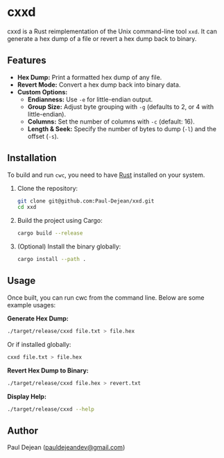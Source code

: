 # cxxd

cxxd is a Rust reimplementation of the Unix command-line tool `xxd`. It can generate a hex dump of a file or revert a hex dump back to binary.

## Features

- **Hex Dump:** Print a formatted hex dump of any file.
- **Revert Mode:** Convert a hex dump back into binary data.
- **Custom Options:**
  - **Endianness:** Use `-e` for little-endian output.
  - **Group Size:** Adjust byte grouping with `-g` (defaults to 2, or 4 with little-endian).
  - **Columns:** Set the number of columns with `-c` (default: 16).
  - **Length & Seek:** Specify the number of bytes to dump (`-l`) and the offset (`-s`).

## Installation

To build and run `cwc`, you need to have [Rust](https://www.rust-lang.org/) installed on your system.

1. Clone the repository:

   ```bash
   git clone git@github.com:Paul-Dejean/xxd.git
   cd xxd
   ```

2. Build the project using Cargo:

   ```bash
   cargo build --release
   ```

3. (Optional) Install the binary globally:

   ```bash
   cargo install --path .
   ```

## Usage

Once built, you can run cwc from the command line. Below are some example usages:

**Generate Hex Dump:**

```bash
./target/release/cxxd file.txt > file.hex
```

Or if installed globally:

```bash
cxxd file.txt > file.hex
```

**Revert Hex Dump to Binary:**

```bash
./target/release/cxxd file.hex > revert.txt
```

**Display Help:**

```bash
./target/release/cxxd --help
```

## Author

Paul Dejean (pauldejeandev@gmail.com)
